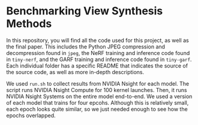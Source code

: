 # Benchmarking View Synthesis Methods

In this repository, you will find all the code used for this project, as well as the final paper. This includes the Python JPEG compression and decompression found in `jpeg`, the NeRF training and inference code found in `tiny-nerf`, and the GARF training and inference code found in `tiny-garf`. Each individual folder has a specific README that indicates the source of the source code, as well as more in-depth descriptions.

We used `run.sh` to collect results from NVIDIA Nsight for each model. The script runs NVIDIA Nsight Compute for 100 kernel launches. Then, it runs NVIDIA Nsight Systems on the entire model end-to-end. We used a version of each model that trains for four epcohs. Although this is relatively small, each epoch looks quite similar, so we just needed enough to see how the epochs overlapped.
